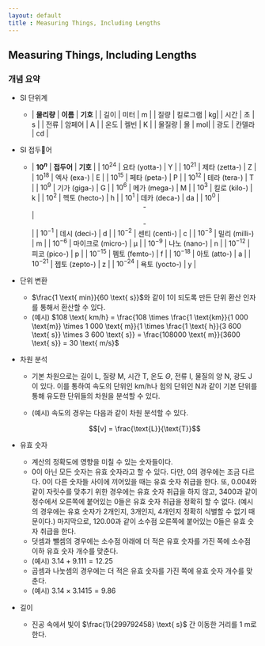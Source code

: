 ```yaml
---
layout: default
title : Measuring Things, Including Lengths
---
```


## Measuring Things, Including Lengths

### 개념 요약

- SI 단위계
    + | __물리량__ | __이름__ | __기호__ |
      | 길이 | 미터 | $\text{m}$ |
      | 질량 | 킬로그램 | $\text{kg}$|
      | 시간 | 초 | $\text{s}$ |
      | 전류 | 암페어 | $\text{A}$ |
      | 온도 | 켈빈 | $\text{K}$  |
      | 물질량 | 몰 | $\text{mol}$|
      | 광도 | 칸델라 | $\text{cd}$ |

- SI 접두어
    + | __$10^n$__ | __접두어__ | __기호__ |
      | $10^{24}$ | 요타 (yotta-) | $\text{Y}$ |
      | $10^{21}$ | 제타 (zetta-) | $\text{Z}$ |
      | $10^{18}$ | 엑사 (exa-) | $\text{E}$ |
      | $10^{15}$ | 페타 (peta-) | $\text{P}$ |
      | $10^{12}$ | 테라 (tera-) | $\text{T}$ |
      | $10^9$ | 기가 (giga-) | $\text{G}$ |
      | $10^6$ | 메가 (mega-) | $\text{M}$ |
      | $10^3$ | 킬로 (kilo-) |	$\text{k}$ |
      | $10^2$ | 헥토 (hecto-) | $\text{h}$ |
      | $10^1$ | 데카 (deca-) | $\text{da}$ |
      | $10^0$ | <center>-</center> | <center>-</center> |
      | $10^{−1}$ | 데시 (deci-) | $\text{d}$ |
      | $10^{−2}$ | 센티 (centi-) | $\text{c}$ |
      | $10^{−3}$ | 밀리 (milli-) | $\text{m}$ |
      | $10^{−6}$ | 마이크로 (micro-) | $\text{µ}$ |
      | $10^{−9}$ |	나노 (nano-) | $\text{n}$ |
      | $10^{−12}$ | 피코 (pico-) | $\text{p}$ |
      | $10^{−15}$ | 펨토 (femto-) | $\text{f}$ |
      | $10^{−18}$ | 아토 (atto-) |	$\text{a}$ |
      | $10^{−21}$ | 젭토 (zepto-) | $\text{z}$ |
      | $10^{−24}$ | 욕토 (yocto-) | $\text{y}$ |

- 단위 변환
    + $\frac{1 \text{ min}}{60 \text{ s}}$와 같이 $1$이 되도록 만든 단위 환산 인자를 통해서 환산할 수 있다.
    + (예시) $108 \text{ km/h} = \frac{108 \times \frac{1 \text{km}}{1 000 \text{m}} \times 1 000 \text{ m}}{1 \times \frac{1 \text{ h}}{3 600 \text{ s}} \times 3 600 \text{ s}} = \frac{108000 \text{ m}}{3600 \text{ s}} = 30 \text{ m/s}$
        

- 차원 분석
    + 기본 차원으로는 길이 $\text{L}$, 질량 $\text{M}$, 시간 $\text{T}$, 온도 $\Theta$, 전류 $\text{I}$, 물질의 양 $\text{N}$, 광도 $\text{J}$이 있다. 이를 통하여 속도의 단위인 $\text{km}/\text{h}$나 힘의 단위인 $\text{N}$과 같이 기본 단위를 통해 유도한 단위들의 차원을 분석할 수 있다.
    + (예시) 속도의 경우는 다음과 같이 차원 분석할 수 있다.

        $$[v] = \frac{\text{L}}{\text{T}}$$

- 유효 숫자
    + 계산의 정확도에 영향을 미칠 수 있는 숫자들이다.
    + $0$이 아닌 모든 숫자는 유효 숫자라고 할 수 있다. 다만, $0$의 경우에는 조금 다르다. $0$이 다른 숫자들 사이에 끼어있을 때는 유효 숫자 취급을 한다. 또, $0.004$와 같이 자릿수를 맞추기 위한 경우에는 유효 숫자 취급을 하지 않고, $3400$과 같이 정수에서 오른쪽에 붙어있는 $0$들은 유효 숫자 취급을 정확히 할 수 없다. (예시의 경우에는 유효 숫자가 2개인지, 3개인지, 4개인지 정확히 식별할 수 없기 때문이다.) 마지막으로, $120.00$과 같이 소수점 오른쪽에 붙어있는 $0$들은 유효 숫자 취급을 한다.
    + 덧셈과 뺄셈의 경우에는 소수점 아래에 더 적은 유효 숫자를 가진 쪽에 소수점 이하 유효 숫자 개수를 맞춘다.
    + (예시) $3.14 + 9.111 = 12.25$
    + 곱셈과 나눗셈의 경우에는 더 적은 유효 숫자를 가진 쪽에 유효 숫자 개수를 맞춘다.
    + (예시) $3.14 \times 3.1415 = 9.86$

- 길이
    + 진공 속에서 빛이 $\frac{1}{299792458} \text{ s}$ 간 이동한 거리를 $1 \text{ m}$로 한다.